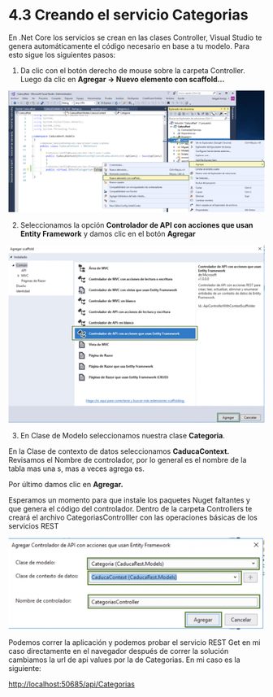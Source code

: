 # 4.3 Creando el servicio Categorias

En .Net Core los servicios se crean en las clases Controller, Visual Studio te genera automáticamente el código necesario en base a tu modelo. Para esto sigue los siguientes pasos:

1. Da clic con el botón derecho de mouse sobre la carpeta Controller. Luego da clic en **Agregar -&gt; Nuevo elemento con scaffold...**

![](../.gitbook/assets/image%20%2823%29.png)

2. Seleccionamos la opción **Controlador de API con acciones que usan Entity Framework** y damos clic en el botón **Agregar**

![](../.gitbook/assets/image%20%2896%29.png)

3. En Clase de Modelo seleccionamos nuestra clase **Categoria**.

En la Clase de contexto de datos seleccionamos **CaducaContext.**  
Revisamos el Nombre de controlador, por lo general es el nombre de la tabla mas una s, mas a veces agrega es.

Por último damos clic en **Agregar.**

Esperamos un momento para que instale los paquetes Nuget faltantes y que genera el código del controlador. Dentro de la carpeta Controllers te creará el archivo CategoriasControlller con las operaciones básicas de los servicios REST

![](../.gitbook/assets/image%20%2821%29.png)

Podemos correr la aplicación y podemos probar el servicio REST Get en mi caso directamente en el navegador después de correr la solución cambiamos la url de api values por la de Categorias. En mi caso es la siguiente:

[http://localhost:50685/api/Categorias](http://localhost:50685/api/Categorias)

### 


